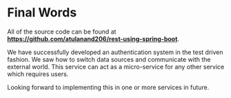 # Final Words

All of the source code can be found at **https://github.com/atulanand206/rest-using-spring-boot**. 

We have successfully developed an authentication system in the test driven fashion. We saw how to switch data sources and communicate with the external world. This service can act as a micro-service for any other service which requires users. 

Looking forward to implementing this in one or more services in future.

